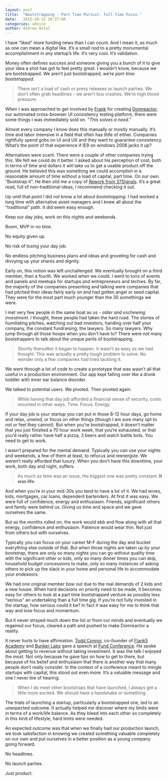 ```yaml
---
layout: post
title:  "Bootstrapping - Part Time Pursuit. Full Time Focus."
date:   2015-10-15 20:37:00
categories: advice
author: Andrew Antal
---
```


I have “liked” more funding news than I can count. And I mean it, as much as one can mean a digital like. It’s a small nod to a pretty monumental accomplishment in any startup’s life. It’s very cool. It’s validation.

Money often defines success and someone giving you a bunch of it to give your idea a shot has got to feel pretty great. I wouldn’t know, because we are bootstrapped. We aren’t just bootstrapped, we’re <i>part-time bootstrapped</i>.

> There isn’t a load of cash or press releases or launch parties. We don’t often grab headlines - we aren’t bus crashes. We’re high blood pressure.

When I was approached to get involved by [Frank](https://twitter.com/_fohara) for creating [Domreactor](https://domreactor.com), our automated cross-browser UI consistency testing platform, there were some things I was immediately sold on. "*This solves a need.*"

Almost every company I know does this manually or mostly manually. It’s time and labor intensive in a field that often has little of either. Companies rightfully spend gobs on UI and UX and they want to guarantee consistency.  What’s the point of that experience if IE9 on windows 2008 jacks it up?

Alternatives were scant. There were a couple of other companies trying this. We felt we could do it better. I asked about his perception of cost, both in terms of time and dollars it will take us to get a usable product off the ground. He believed this was something we could accomplish in a reasonable amount of time without a load of capital, part time. On our own. “Bootstrap it”. He then slid me a copy of [Rework from 37Signals](https://37signals.com/rework/). It’s a great read, full of non-traditional ideas, I recommend checking it out.

Up until that point I did not know a lot about <i>bootstrapping</i>. I had worked a long time with alternative asset managers and I knew all about the “traditional” path. It did seem easy enough.

Keep our day jobs, work on this nights and weekends.

Boom, MVP in no time.

No equity given up.

No risk of losing your day job.

No endless pitching business plans and ideas and groveling for cash and divvying up your shares and dignity.

Early on, this notion was left unchallenged. We eventually brought on a third member, then a fourth.  We worked when we could. I went to tons of events and panels and meetups for startups and entrepreneurs and techies. By far, the majority of the companies presenting and talking were companies that had pitched their ideas fairly early on and had gotten angel or seed capital. They were for the most part much younger than the 30 somethings we were.

I met very few people in the same boat as us - *older and eschewing investment*. I thought, these people had taken the hard road. The stories of humiliating pitches, watching out bad investors, handing over half your company, the constant fundraising, the lawyers. So many lawyers. Why jump through all those hoops when you don’t have to?  There were not many bootstrappers to talk about the unique perils of bootstrapping.

> Shortly thereafter it began to happen. It wasn’t as easy as we had thought. This was actually a pretty tough problem to solve. No wonder only a few companies had tried tackling it.

We went through a lot of code to create a prototype that was wasn’t all that useful in a production environment. Our app kept falling over like a drunk toddler with inner ear balance disorder.

We talked to potential users. We pivoted. Then pivoted again.

> While having that day job afforded a financial sense of security, costs mounted in other ways. Time. Focus. Energy.

If your day job is your startup you can put in those 8-12 hour days, go home and relax, unwind, or focus on other things (though I am sure many opt to not or feel they cannot). But when you’re bootstrapped, it doesn’t matter that you just finished a 70 hour work week, that you’re exhausted, or that you’d really rather have half a pizza, 3 beers and watch battle bots. You need to get to work.

I wasn’t prepared for the mental demand. Typically you can use your nights and weekends, a few of them at least, to refocus and reenergize. We weren’t really afforded that luxury. When you don’t have this downtime, your work, both day and night, suffers.

> As much as time was an issue, the biggest one was pretty constant. **It was life.**

And when you’re in your mid-30s you tend to have a lot of it. We had wives, kids, mortgages, car loans, dependent bartenders. At first it was easy. We were full of confidence, energy and enthusiasm. Friends, significant others and family were behind us. Giving us time and space and we gave ourselves the same.

But as the months rolled on, the work would ebb and flow along with all that energy, confidence and enthusiasm. Patience would wear thin. Not just from others but with ourselves.

Typically you can focus on your career M-F during the day and bucket everything else outside of that. But when those nights are taken up by your <i>bootstrap</i>,  there are only so many nights you can go without quality time with the significant other or kids, only so many dinner times you can skip, household budget concessions to make, only so many instances of asking others to pick up the slack in your home and personal life to accommodate your endeavors.

We had one original member bow out due to the real demands of 2 kids and a new house. When hard decisions on priority need to be made, it becomes easy for others to look at a part time bootstrapped venture as possibly less “serious” an undertaking than a full time gig.  If you’re not fully invested in the startup, how serious could it be? In fact it was easy for me to think that way and lose focus and momentum.

But it never strayed much down the list or from our minds and eventually we regained our focus, cleared a path and pushed to make Domreactor a reality.

It never hurts to have affirmation. [Todd Connor](https://twitter.com/toddconnor), co-founder of [Flank5 Academy](http://t.co/jtzeXUrHdi) and [Bunker Labs](http://t.co/jXwqbHgJe4) gave a speech at [Fund Conference](http://www.fundconference.com/). He spoke about getting to revenue without taking investment. It was the talk I enjoyed the most. Not only because he gave tips on how to get to there, but because of his belief and enthusiasm that there is another way that many people don’t really consider. In the context of a conference meant to mingle startups with capital, this stood out even more. It’s a valuable message and one I never tire of hearing.

> When I do meet other bootstraps that have launched, I always get a little more excited. We should have a handshake or something.

The trials of launching a startup, particularly a bootstrapped one, led to an unexpected outcome. It actually helped me discover where my limits were in terms of a work/life balance. As they bleed into each other so completely in this kind of lifestyle, hard limits were needed.

An expected outcome was that when we finally had our production launch, we took satisfaction in knowing we created something valuable completely on our own and put ourselves in a better position as a young company going forward.

No headlines.

No launch parties.

Just product.